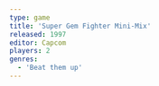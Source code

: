 ```yaml
---
type: game
title: 'Super Gem Fighter Mini-Mix'
released: 1997
editor: Capcom
players: 2
genres:
  - 'Beat them up'
---
```

